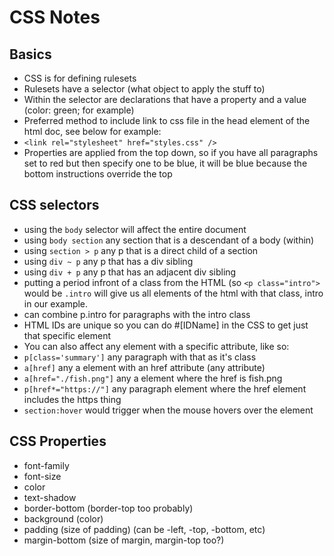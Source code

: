 # CSS Notes

## Basics

- CSS is for defining rulesets
- Rulesets have a selector (what object to apply the stuff to)
- Within the selector are declarations that have a property and a value (color: green; for example)
- Preferred method to include link to css file in the head element of the html doc, see below for example:
- `<link rel="stylesheet" href="styles.css" />`
- Properties are applied from the top down, so if you have all paragraphs set to red but then specify one to be blue, it will be blue because the bottom instructions override the top

## CSS selectors

- using the `body` selector will affect the entire document
- using `body section` any section that is a descendant of a body (within)
- using `section > p` any p that is a direct child of a section
- using `div ~ p` any p that has a div sibling
- using `div + p` any p that has an adjacent div sibling
- putting a period infront of a class from the HTML (so `<p class="intro">` would be `.intro` will give us all elements of the html with that class, intro in our example.
- can combine p.intro for paragraphs with the intro class
- HTML IDs are unique so you can do #[IDName] in the CSS to get just that specific element
- You can also affect any element with a specific attribute, like so:
- `p[class='summary']` any paragraph with that as it's class
- `a[href]` any a element with an href attribute (any attribute)
- `a[href="./fish.png"]` any a element where the href is fish.png
- `p[href*="https://"]` any paragraph element where the href element includes the https thing
- `section:hover` would trigger when the mouse hovers over the element

## CSS Properties

- font-family
- font-size
- color
- text-shadow
- border-bottom (border-top too probably)
- background (color)
- padding (size of padding) (can be -left, -top, -bottom, etc)
- margin-bottom (size of margin, margin-top too?)
